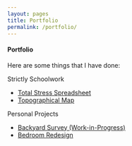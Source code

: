 ```yaml
---
layout: pages
title: Portfolio
permalink: /portfolio/
---
```


#### Portfolio
Here are some things that I have done:

Strictly Schoolwork
<ul class="body">
  <li><a href="/portfolio/tss/">Total Stress Spreadsheet</a></li>
  <li><a href="/portfolio/topo/">Topographical Map</a></li>
</ul>

Personal Projects
<ul class="body">
  <li><a href="/portfolio/bkyrds/">Backyard Survey (Work-in-Progress)</a></li>
  <li><a href="/portfolio/bdrmrd/">Bedroom Redesign</a></li>
</ul>
